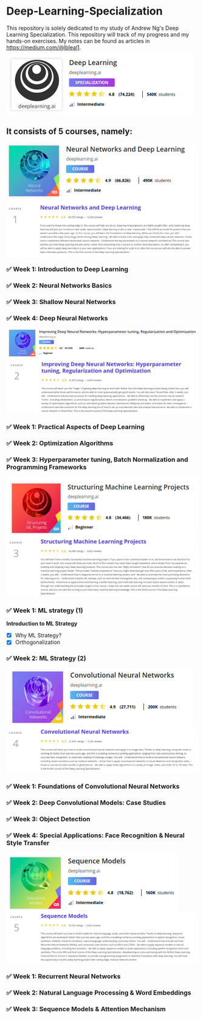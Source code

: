 # Deep-Learning-Specialization
This repository is solely dedicated to my study of Andrew Ng's Deep Learning Specialization. This repository will track of my progress and my hands-on exercises. My notes can be found as articles in https://medium.com/@lbleal1. 
![DL Specialization](/assets/dl-specialization.png)

## It consists of 5 courses, namely:
![Course 1](/assets/course-1.png)
![Course 1 Desc](/assets/course-1-desc.png)
### :white_check_mark: Week 1: Introduction to Deep Learning
### :white_check_mark: Week 2: Neural Networks Basics
### :white_check_mark: Week 3: Shallow Neural Networks
### :white_check_mark: Week 4: Deep Neural Networks


![Course 2](/assets/course-2.png)
![Course 2 Desc](/assets/course-2-desc.png)
### :white_check_mark: Week 1: Practical Aspects of Deep Learning
### :white_check_mark: Week 2: Optimization Algorithms
### :white_check_mark: Week 3: Hyperparameter tuning, Batch Normalization and Programming Frameworks

![Course 3](/assets/course-3.png)
![Course 3 Desc](/assets/course-3-desc.png)
### :white_check_mark: Week 1: ML strategy (1)
**Introduction to ML Strategy**
 - [x] Why ML Strategy? 
 - [x] Orthogonalization

### :white_check_mark: Week 2: ML Strategy (2)

![Course 4](/assets/course-4.png)
![Course 4 Desc](/assets/course-4-desc.png)
### :white_check_mark: Week 1: Foundations of Convolutional Neural Networks
### :white_check_mark: Week 2: Deep Convolutional Models: Case Studies
### :white_check_mark: Week 3: Object Detection
### :white_check_mark: Week 4: Special Applications: Face Recognition & Neural Style Transfer

![Course 5](/assets/course-5.png)
![Course 5 Desc](/assets/course-5-desc.png)
### :white_check_mark: Week 1: Recurrent Neural Networks
### :white_check_mark: Week 2: Natural Language Processing & Word Embeddings
### :white_check_mark: Week 3: Sequence Models & Attention Mechanism
